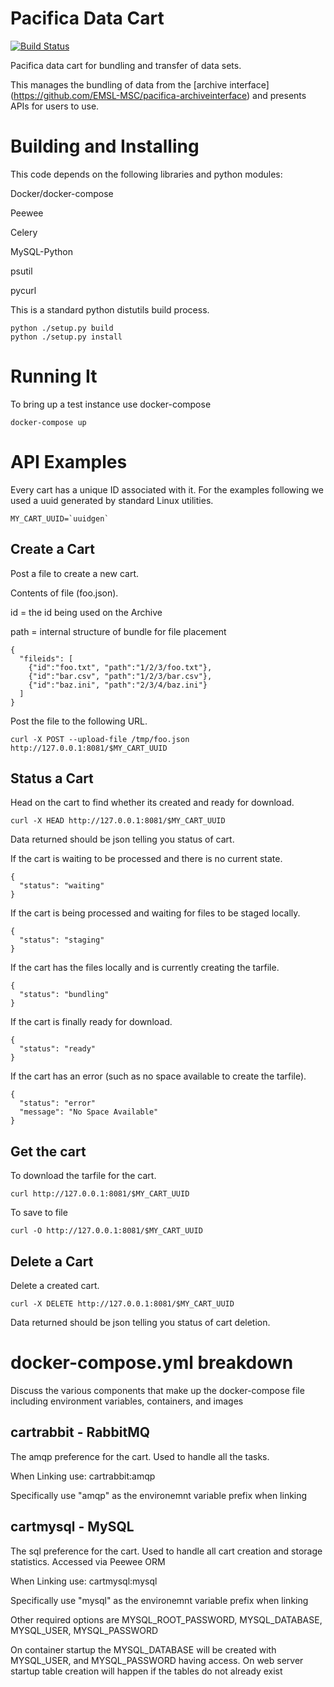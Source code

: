 # Pacifica Data Cart
[![Build Status](https://travis-ci.org/EMSL-MSC/pacifica-cartd.svg?branch=master)](https://travis-ci.org/EMSL-MSC/pacifica-cartd)

Pacifica data cart for bundling and transfer of data sets.

This manages the bundling of data from the [archive interface]
(https://github.com/EMSL-MSC/pacifica-archiveinterface) and presents
APIs for users to use.

# Building and Installing

This code depends on the following libraries and python modules:

Docker/docker-compose

Peewee

Celery

MySQL-Python

psutil

pycurl

This is a standard python distutils build process.

```
python ./setup.py build
python ./setup.py install
```

# Running It

To bring up a test instance use docker-compose

```
docker-compose up
```

# API Examples

Every cart has a unique ID associated with it. For the examples
following we used a uuid generated by standard Linux utilities.

```
MY_CART_UUID=`uuidgen`
```

## Create a Cart

Post a file to create a new cart.

Contents of file (foo.json).

id =  the id being used on the Archive

path = internal structure of bundle for file placement 

```
{
  "fileids": [
    {"id":"foo.txt", "path":"1/2/3/foo.txt"},
    {"id":"bar.csv", "path":"1/2/3/bar.csv"},
    {"id":"baz.ini", "path":"2/3/4/baz.ini"}
  ]
}
```

Post the file to the following URL.
```
curl -X POST --upload-file /tmp/foo.json http://127.0.0.1:8081/$MY_CART_UUID
```

## Status a Cart

Head on the cart to find whether its created and ready for download.

```
curl -X HEAD http://127.0.0.1:8081/$MY_CART_UUID
```

Data returned should be json telling you status of cart.

If the cart is waiting to be processed and there is no current state.
```
{
  "status": "waiting"
}
```

If the cart is being processed and waiting for files to be staged locally.
```
{
  "status": "staging"
}
```

If the cart has the files locally and is currently creating the tarfile.
```
{
  "status": "bundling"
}
```

If the cart is finally ready for download.
```
{
  "status": "ready"
}
```

If the cart has an error (such as no space available to create the tarfile).
```
{
  "status": "error"
  "message": "No Space Available"
}
```

## Get the cart

To download the tarfile for the cart.

```
curl http://127.0.0.1:8081/$MY_CART_UUID
```
To save to file
```
curl -O http://127.0.0.1:8081/$MY_CART_UUID
```

## Delete a Cart

Delete a created cart.

```
curl -X DELETE http://127.0.0.1:8081/$MY_CART_UUID
```

Data returned should be json telling you status of cart deletion.


# docker-compose.yml breakdown

Discuss the various components that make up the docker-compose file
including environment variables, containers, and images

## cartrabbit - RabbitMQ

The amqp preference for the cart.  Used to handle all the tasks.

When Linking use: cartrabbit:amqp

Specifically use "amqp" as the environemnt variable prefix when linking

## cartmysql - MySQL

The sql preference for the cart.  Used to handle all cart creation and storage statistics.
Accessed via Peewee ORM

When Linking use: cartmysql:mysql

Specifically use "mysql" as the environemnt variable prefix when linking

Other required options are MYSQL_ROOT_PASSWORD, MYSQL_DATABASE, MYSQL_USER, MYSQL_PASSWORD

On container startup the MYSQL_DATABASE will be created with MYSQL_USER, and MYSQL_PASSWORD
having access.  On web server startup table creation will happen if the tables do not already 
exist